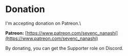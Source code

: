 # Donation

I'm accepting donation on Patreon.\

**Patreon:** [https://www.patreon.com/sevenc_nanashi](https://www.patreon.com/sevenc_nanashi)

By donating, you can get the Supporter role on Discord.
